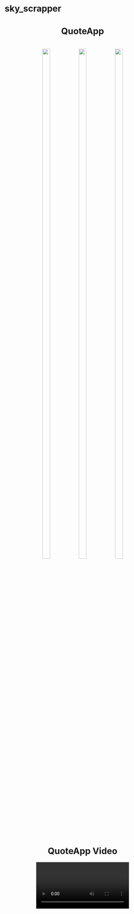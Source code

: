 # sky_scrapper

<h1 align = "center">
QuoteApp
</h1>

<h1 align = "center">
  <img src="https://github.com/user-attachments/assets/dc3a48de-bd2b-4ecf-b7ee-a1f1d3989e07" height=65%  width=22%>
  <img src="https://github.com/user-attachments/assets/92be395a-5fea-4953-9a86-c4cca43d15e7" height=65%  width=22%>
  <img src="https://github.com/user-attachments/assets/059c594d-9b36-4890-b38f-d7f8fa5e04e1" height=65%  width=22%>
</h1>



<h1 align = "center">
QuoteApp Video
</h1>
<div align="center">
<video src = "https://github.com/user-attachments/assets/0753c4fb-2e7d-48d2-90c3-b4a0d0896b8d">
